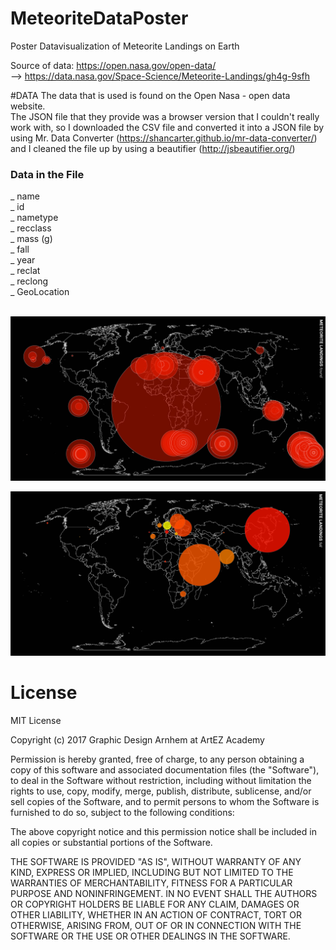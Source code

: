 # MeteoriteDataPoster
Poster Datavisualization of Meteorite Landings on Earth

Source of data:
https://open.nasa.gov/open-data/ <br>
--> https://data.nasa.gov/Space-Science/Meteorite-Landings/gh4g-9sfh

#DATA
The data that is used is found on the Open Nasa - open data website. <br>
The JSON file that they provide was a browser version that I couldn't really work with, so I downloaded the CSV file and converted it into a JSON file by using Mr. Data Converter (https://shancarter.github.io/mr-data-converter/) and I cleaned the file up by using a beautifier (http://jsbeautifier.org/)

<h3> Data in the File </h3>
_ name<br>
_ id<br>
_ nametype<br>
_ recclass<br>
_ mass (g)<br>
_ fall<br>
_ year<br>
_ reclat<br>
_ reclong<br>
_ GeoLocation<br>
<br>

![alt text](https://github.com/nndbkkr/MeteoriteDataPoster/blob/master/Artboard1.png)

![alt text](https://github.com/nndbkkr/MeteoriteDataPoster/blob/master/Artboard2.png)

# License 
MIT License

Copyright (c) 2017 Graphic Design Arnhem at ArtEZ Academy

Permission is hereby granted, free of charge, to any person obtaining a copy
of this software and associated documentation files (the "Software"), to deal
in the Software without restriction, including without limitation the rights
to use, copy, modify, merge, publish, distribute, sublicense, and/or sell
copies of the Software, and to permit persons to whom the Software is
furnished to do so, subject to the following conditions:

The above copyright notice and this permission notice shall be included in all
copies or substantial portions of the Software.

THE SOFTWARE IS PROVIDED "AS IS", WITHOUT WARRANTY OF ANY KIND, EXPRESS OR
IMPLIED, INCLUDING BUT NOT LIMITED TO THE WARRANTIES OF MERCHANTABILITY,
FITNESS FOR A PARTICULAR PURPOSE AND NONINFRINGEMENT. IN NO EVENT SHALL THE
AUTHORS OR COPYRIGHT HOLDERS BE LIABLE FOR ANY CLAIM, DAMAGES OR OTHER
LIABILITY, WHETHER IN AN ACTION OF CONTRACT, TORT OR OTHERWISE, ARISING FROM,
OUT OF OR IN CONNECTION WITH THE SOFTWARE OR THE USE OR OTHER DEALINGS IN THE
SOFTWARE.

